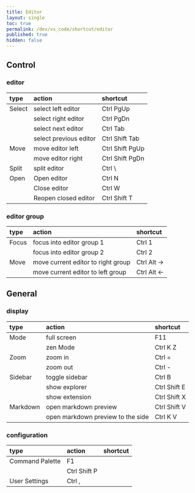 ```yaml
---
title: Editor
layout: single
toc: true
permalink: /dev/vs_code/shortcut/editor
published: true
hidden: false
---
```


## Control

### editor

| type | action | shortcut |
| :-   | :-     | :-       |
| Select | select left editor     | <span class="kc_rd">Ctrl</span> <span class="kc_gr">PgUp</span> |
|        | select right editor    | <span class="kc_rd">Ctrl</span> <span class="kc_gr">PgDn</span> |
|        | select next editor     | <span class="kc_rd">Ctrl</span> <span class="kc_gr">Tab</span>  |
|        | select previous editor | <span class="kc_rd">Ctrl</span> <span class="kc_rd">Shift</span> <span class="kc_gr">Tab</span> |
| Move | move editor left  | <span class="kc_rd">Ctrl</span> <span class="kc_rd">Shift</span> <span class="kc_gr">PgUp</span> |
|      | move editor right | <span class="kc_rd">Ctrl</span> <span class="kc_rd">Shift</span> <span class="kc_gr">PgDn</span> |
| Split | split editor | <span class="kc_rd">Ctrl</span> <span class="kc_bl">\\</span> |
| Open | Open editor          | <span class="kc_rd">Ctrl</span> <span class="kc_or">N</span> |
|      | Close editor         | <span class="kc_rd">Ctrl</span> <span class="kc_or">W</span> |
|      | Reopen closed editor | <span class="kc_rd">Ctrl</span> <span class="kc_rd">Shift</span> <span class="kc_or">T</span> |

### editor group

| type | action | shortcut |
| :-   | :-     | :-       |
| Focus | focus into editor group 1 | <span class="kc_rd">Ctrl</span> <span class="kc_bl">1</span> |
|       | focus into editor group 2 | <span class="kc_rd">Ctrl</span> <span class="kc_bl">2</span> |
| Move | move current editor to right group | <span class="kc_rd">Ctrl</span> <span class="kc_rd">Alt</span> <span class="kc_bl">→</span> |
|      | move current editor to left group  | <span class="kc_rd">Ctrl</span> <span class="kc_rd">Alt</span> <span class="kc_bl">←</span> |

## General

### display
  
| type | action | shortcut |
| :-   | :-     | :-       |
| Mode | full screen | <span class="kc_gr">F11</span> |
|      | zen Mode    | <span class="kc_rd">Ctrl</span> <span class="kc_or">K</span> <span class="kc_or">Z</span> |
| Zoom | zoom in  | <span class="kc_rd">Ctrl</span> <span class="kc_bl">=</span> |
|      | zoom out | <span class="kc_rd">Ctrl</span> <span class="kc_bl">-</span> |
| Sidebar | toggle sidebar | <span class="kc_rd">Ctrl</span> <span class="kc_or">B</span> |
|         | show explorer  | <span class="kc_rd">Ctrl</span> <span class="kc_rd">Shift</span> <span class="kc_or">E</span> |
|         | show extension | <span class="kc_rd">Ctrl</span> <span class="kc_rd">Shift</span> <span class="kc_or">X</span> |
| Markdown | open markdown preview             | <span class="kc_rd">Ctrl</span> <span class="kc_rd">Shift</span> <span class="kc_or">V</span> |
|          | open markdown preview to the side | <span class="kc_rd">Ctrl</span> <span class="kc_or">K</span>     <span class="kc_or">V</span> |

### configuration

| type | action | shortcut |
| :-   | :-     | :-       |
| Command Palette | <span class="kc_gr">F1</span> |
|                 | <span class="kc_rd">Ctrl</span> <span class="kc_rd">Shift</span> <span class="kc_or">P</span> |
| User Settings   | <span class="kc_rd">Ctrl</span> <span class="kc_bl">,</span> |

